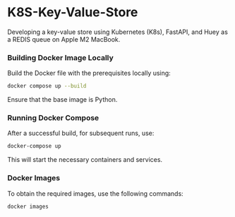 # K8S-Key-Value-Store

Developing a key-value store using Kubernetes (K8s), FastAPI, and Huey as a REDIS queue on Apple M2 MacBook.


### Building Docker Image Locally

Build the Docker file with the prerequisites locally using:

```bash
docker compose up --build
```

Ensure that the base image is Python.


### Running Docker Compose

After a successful build, for subsequent runs, use:

```bash
docker-compose up
```

This will start the necessary containers and services.

### Docker Images

To obtain the required images, use the following commands:

```bash
docker images
```
